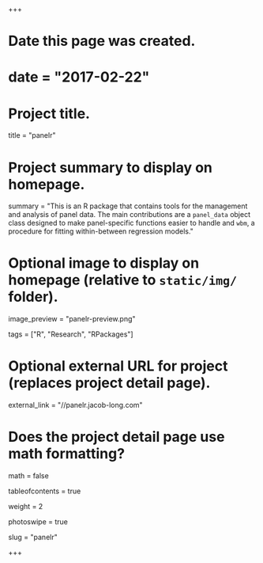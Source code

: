 +++
# Date this page was created.
# date = "2017-02-22"

# Project title.
title = "panelr"

# Project summary to display on homepage.
summary = "This is an R package that contains tools for the management and analysis of panel data. The main contributions are a `panel_data` object class designed to make panel-specific functions easier to handle and `wbm`, a procedure for fitting within-between regression models."

# Optional image to display on homepage (relative to `static/img/` folder).
image_preview = "panelr-preview.png"

tags = ["R", "Research", "RPackages"]

# Optional external URL for project (replaces project detail page).
external_link = "//panelr.jacob-long.com"

# Does the project detail page use math formatting?
math = false

tableofcontents = true

weight = 2

photoswipe = true

slug = "panelr"

+++